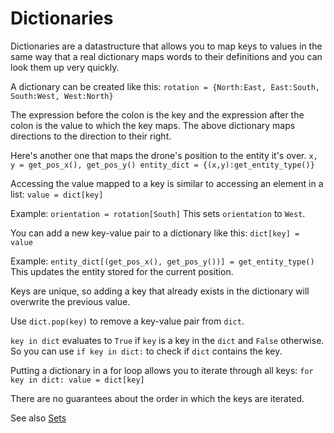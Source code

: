 # Dictionaries
Dictionaries are a datastructure that allows you to map keys to values in the same way that a real dictionary maps words to their definitions and you can look them up very quickly.

A dictionary can be created like this:
`rotation = {North:East, East:South, South:West, West:North}`

The expression before the colon is the key and the expression after the colon is the value to which the key maps.
The above dictionary maps directions to the direction to their right.

Here's another one that maps the drone's position to the entity it's over.
`x, y = get_pos_x(), get_pos_y()
entity_dict = {(x,y):get_entity_type()}`

Accessing the value mapped to a key is similar to accessing an element in a list:
`value = dict[key]`

Example:
`orientation = rotation[South]`
This sets `orientation` to `West`.

You can add a new key-value pair to a dictionary like this:
`dict[key] = value`

Example:
`entity_dict[(get_pos_x(), get_pos_y())] = get_entity_type()`
This updates the entity stored for the current position.

Keys are unique, so adding a key that already exists in the dictionary will overwrite the previous value.

Use `dict.pop(key)` to remove a key-value pair from `dict`.

`key in dict` evaluates to `True` if `key` is a key in the `dict` and `False` otherwise.
So you can use `if key in dict:` to check if `dict` contains the key.

Putting a dictionary in a for loop allows you to iterate through all keys:
`for key in dict:
	value = dict[key]`

There are no guarantees about the order in which the keys are iterated.

See also [Sets](docs/scripting/sets)